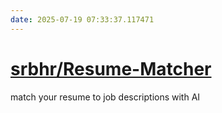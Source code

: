 ```yaml
---
date: 2025-07-19 07:33:37.117471
---
```


# [srbhr/Resume-Matcher](https://github.com/srbhr/Resume-Matcher)

match your resume to job descriptions with AI